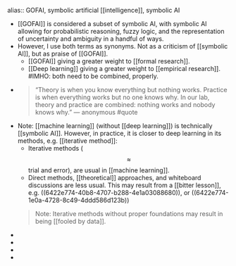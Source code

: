 alias:: GOFAI, symbolic artificial [[intelligence]], symbolic AI

- [[GOFAI]] is considered a subset of symbolic AI, with symbolic AI allowing for probabilistic reasoning, fuzzy logic, and the representation of uncertainty and ambiguity in a handful of ways.
- However, I use both terms as synonyms. Not as a criticism of [[symbolic AI]], but as praise of [[GOFAI]].
  * [[GOFAI]] giving a greater weight to [[formal research]].
  * [[Deep learning]] giving a greater weight to [[empirical research]].
  #IMHO: both need to be combined, properly.
- > “Theory is when you know everything but nothing works. Practice is when everything works but no one knows why. In our lab, theory and practice are combined: nothing works and nobody knows why.” — anonymous #quote
- Note: [[machine learning]] (without [[deep learning]]) is technically [[symbolic AI]]. However, in practice, it is closer to deep learning in its methods, e.g. [[iterative method]]:
  * Iterative methods ($$\approx$$trial and error), are usual in [[machine learning]].
  * Direct methods, [[theoretical]] approaches, and whiteboard discussions are less usual. This may result from a [[bitter lesson]], e.g. ((6422e774-40b8-4707-b288-4e1a03088680)), or ((6422e774-1e0a-4728-8c49-4ddd586d123b))
  > Note: Iterative methods without proper foundations may result in being [[fooled by data]].
-
-
-
-